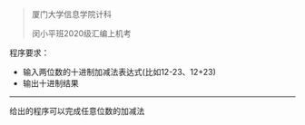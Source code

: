 > 厦门大学信息学院计科
>
> 闵小平班2020级汇编上机考

程序要求：

* 输入两位数的十进制加减法表达式(比如12-23、12+23)
* 输出十进制结果

---

给出的程序可以完成任意位数的加减法